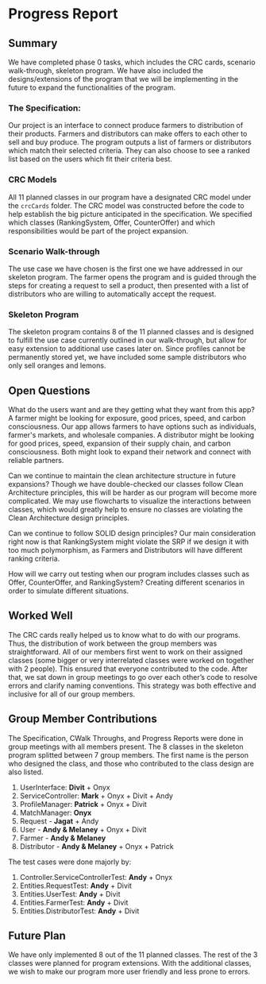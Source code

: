 # Progress Report

## Summary

We have completed phase 0 tasks, which includes the CRC cards, scenario walk-through, skeleton program. We have also included the designs/extensions of the program that we will be implementing in the future to expand the functionalities of the program.

### The Specification:

Our project is an interface to connect produce farmers to distribution of their products. Farmers and distributors can make offers to each other to sell and buy produce. The program outputs a list of farmers or distributors which match their selected criteria. They can also choose to see a ranked list based on the users which fit their criteria best.

### CRC Models
All 11 planned classes in our program have a designated CRC model under the `crcCards` folder. The CRC model was constructed before the code to help establish the big picture anticipated in the specification. We specified which classes (RankingSystem, Offer, CounterOffer) and which responsibilities would be part of the project expansion.

### Scenario Walk-through
The use case we have chosen is the first one we have addressed in our skeleton program. The farmer opens the program and is guided through the steps for creating a request to sell a product, then presented with a list of distributors who are willing to automatically accept the request.

### Skeleton Program
The skeleton program contains 8 of the 11 planned classes and is designed to fulfill the use case currently outlined in our walk-through, but allow for easy extension to additional use cases later on. Since profiles cannot be permanently stored yet, we have included some sample distributors who only sell oranges and lemons.


## Open Questions
What do the users want and are they getting what they want from this app?
A farmer might be looking for exposure, good prices, speed, and carbon consciousness. Our app allows farmers to have options such as individuals, farmer's markets, and wholesale companies.
A distributor might be looking for good prices, speed, expansion of their supply chain, and carbon consciousness.
Both might look to expand their network and connect with reliable partners.

Can we continue to maintain the clean architecture structure in future expansions?
Though we have double-checked our classes follow Clean Architecture principles, this will be harder as our program will become more complicated. We may use flowcharts to visualize the interactions between classes, which would greatly help to ensure no classes are violating the Clean Architecture design principles.

Can we continue to follow SOLID design principles?
Our main consideration right now is that RankingSystem might violate the SRP if we design it with too much polymorphism, as Farmers and Distributors will have different ranking criteria.

How will we carry out testing when our program includes classes such as Offer, CounterOffer, and RankingSystem?
Creating different scenarios in order to simulate different situations.


## Worked Well
The CRC cards really helped us to know what to do with our programs. Thus, the distribution of work between the group members was straightforward. All of our members first went to work on their assigned classes (some bigger or very interrelated classes were worked on together with 2 people). This ensured that everyone contributed to the code. After that, we sat down in group meetings to go over each other’s code to resolve errors and clarify naming conventions. This strategy was both effective and inclusive for all of our group members.

## Group Member Contributions
The Specification, CWalk Throughs, and Progress Reports were done in group meetings with all members present.
The 8 classes in the skeleton program splitted between 7 group members. The first name is the person who designed the class, and those who contributed to the class design are also listed.

1. UserInterface: **Divit** + Onyx
2. ServiceController: **Mark** + Onyx + Divit + Andy
3. ProfileManager: **Patrick** + Onyx + Divit
4. MatchManager: **Onyx** 
5. Request - **Jagat** + Andy
6. User - **Andy & Melaney** + Onyx + Divit
7. Farmer - **Andy & Melaney**
8. Distributor - **Andy & Melaney** + Onyx + Patrick

The test cases were done majorly by:

1. Controller.ServiceControllerTest: **Andy** + Onyx
2. Entities.RequestTest: **Andy** + Divit
3. Entities.UserTest: **Andy** + Divit
4. Entities.FarmerTest: **Andy** + Divit
5. Entities.DistributorTest: **Andy** + Divit

## Future Plan
We have only implemented 8 out of the 11 planned classes. The rest of the 3 classes were planned for program extensions. With the additional classes, we wish to make our program more user friendly and less prone to errors.
